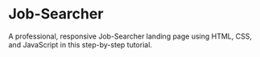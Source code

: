 # Job-Searcher
A professional, responsive Job-Searcher landing page using HTML, CSS, and JavaScript in this step-by-step tutorial.
